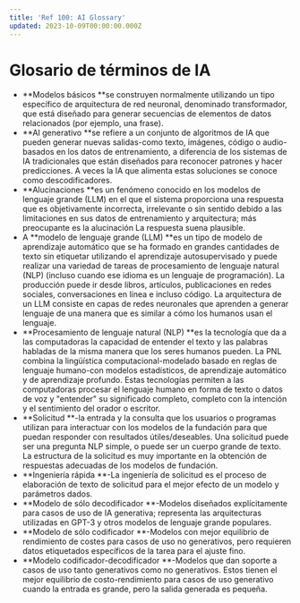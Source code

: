 ```yaml
---
title: 'Ref 100: AI Glossary'
updated: 2023-10-09T00:00:00.000Z
---
```

# Glosario de términos de IA

*   **Modelos básicos **se construyen normalmente utilizando un tipo específico de arquitectura de red neuronal, denominado transformador, que está diseñado para generar secuencias de elementos de datos relacionados (por ejemplo, una frase).
*   **AI generativo **se refiere a un conjunto de algoritmos de IA que pueden generar nuevas salidas-como texto, imágenes, código o audio-basados en los datos de entrenamiento, a diferencia de los sistemas de IA tradicionales que están diseñados para reconocer patrones y hacer predicciones. A veces la IA que alimenta estas soluciones se conoce como descodificadores.
*   **Alucinaciones **es un fenómeno conocido en los modelos de lenguaje grande (LLM) en el que el sistema proporciona una respuesta que es objetivamente incorrecta, irrelevante o sin sentido debido a las limitaciones en sus datos de entrenamiento y arquitectura; más preocupante es la alucinación La respuesta suena plausible.
*   A **modelo de lenguaje grande (LLM) **es un tipo de modelo de aprendizaje automático que se ha formado en grandes cantidades de texto sin etiquetar utilizando el aprendizaje autosupervisado y puede realizar una variedad de tareas de procesamiento de lenguaje natural (NLP) (incluso cuando ese idioma es un lenguaje de programación). La producción puede ir desde libros, artículos, publicaciones en redes sociales, conversaciones en línea e incluso código. La arquitectura de un LLM consiste en capas de redes neuronales que aprenden a generar lenguaje de una manera que es similar a cómo los humanos usan el lenguaje.
*   **Procesamiento de lenguaje natural (NLP) **es la tecnología que da a las computadoras la capacidad de entender el texto y las palabras habladas de la misma manera que los seres humanos pueden. La PNL combina la lingüística computacional-modelado basado en reglas de lenguaje humano-con modelos estadísticos, de aprendizaje automático y de aprendizaje profundo. Estas tecnologías permiten a las computadoras procesar el lenguaje humano en forma de texto o datos de voz y "entender" su significado completo, completo con la intención y el sentimiento del orador o escritor.
*   **Solicitud **-la entrada y la consulta que los usuarios o programas utilizan para interactuar con los modelos de la fundación para que puedan responder con resultados útiles/deseables. Una solicitud puede ser una pregunta NLP simple, o puede ser un cuerpo grande de texto. La estructura de la solicitud es muy importante en la obtención de respuestas adecuadas de los modelos de fundación.
*   **Ingeniería rápida **-La ingeniería de solicitud es el proceso de elaboración de texto de solicitud para el mejor efecto de un modelo y parámetros dados.
*   **Modelo de sólo decodificador **-Modelos diseñados explícitamente para casos de uso de IA generativa; representa las arquitecturas utilizadas en GPT-3 y otros modelos de lenguaje grande populares.
*   **Modelo de sólo codificador **-Modelos con mejor equilibrio de rendimiento de costes para casos de uso no generativos, pero requieren datos etiquetados específicos de la tarea para el ajuste fino.
*   **Modelo codificador-decodificador **-Modelos que dan soporte a casos de uso tanto generativos como no generativos. Estos tienen el mejor equilibrio de costo-rendimiento para casos de uso generativo cuando la entrada es grande, pero la salida generada es pequeña.
